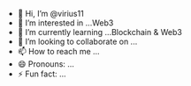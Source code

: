 - 👋 Hi, I’m @virius11
- 👀 I’m interested in ...Web3
- 🌱 I’m currently learning ...Blockchain & Web3
- 💞️ I’m looking to collaborate on ...
- 📫 How to reach me ...
- 😄 Pronouns: ...
- ⚡ Fun fact: ...

<!---
virius11/virius11 is a ✨ special ✨ repository because its `README.md` (this file) appears on your GitHub profile.
You can click the Preview link to take a look at your changes.
--->
